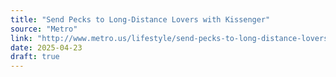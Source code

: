 ```yaml
---
title: "Send Pecks to Long-Distance Lovers with Kissenger"
source: "Metro"
link: "http://www.metro.us/lifestyle/send-pecks-to-long-distance-lovers-with-kissenger/zsJqaj---mTAkApxzh7VXI/"
date: 2025-04-23
draft: true
---
```

